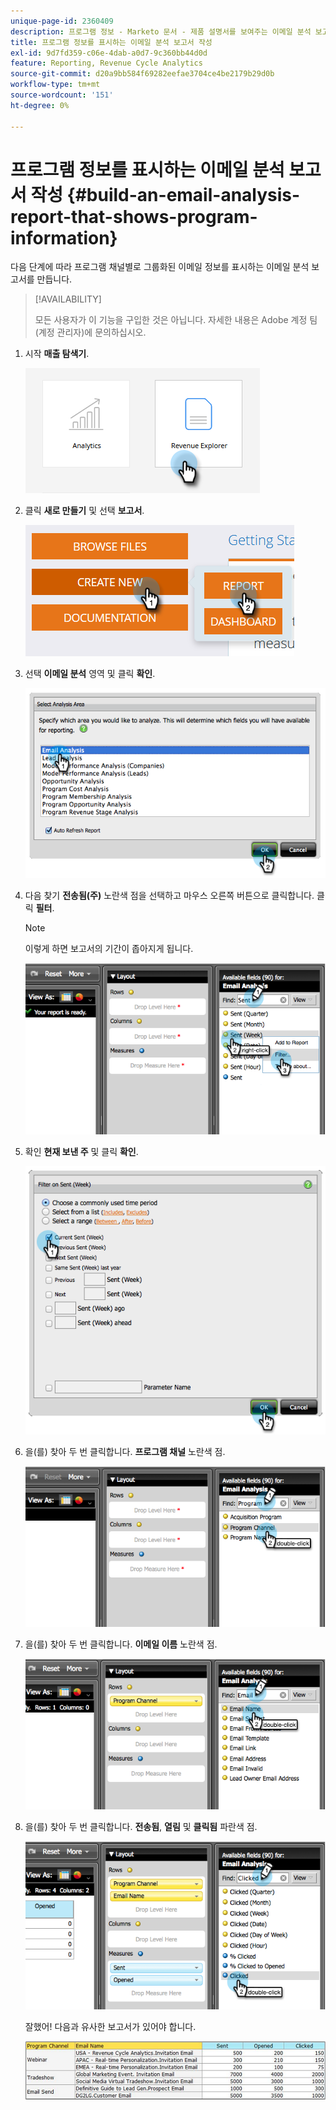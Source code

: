 ```yaml
---
unique-page-id: 2360409
description: 프로그램 정보 - Marketo 문서 - 제품 설명서를 보여주는 이메일 분석 보고서 작성
title: 프로그램 정보를 표시하는 이메일 분석 보고서 작성
exl-id: 9d7fd359-c06e-4dab-a0d7-9c360bb44d0d
feature: Reporting, Revenue Cycle Analytics
source-git-commit: d20a9bb584f69282eefae3704ce4be2179b29d0b
workflow-type: tm+mt
source-wordcount: '151'
ht-degree: 0%

---
```


# 프로그램 정보를 표시하는 이메일 분석 보고서 작성 {#build-an-email-analysis-report-that-shows-program-information}

다음 단계에 따라 프로그램 채널별로 그룹화된 이메일 정보를 표시하는 이메일 분석 보고서를 만듭니다.

>[!AVAILABILITY]
>
>모든 사용자가 이 기능을 구입한 것은 아닙니다. 자세한 내용은 Adobe 계정 팀(계정 관리자)에 문의하십시오.

1. 시작 **매출 탐색기**.

   ![](assets/report-that-shows-program-information-1.png)

1. 클릭 **새로 만들기** 및 선택 **보고서**.

   ![](assets/report-that-shows-program-information-2.png)

1. 선택 **이메일 분석** 영역 및 클릭 **확인**.

   ![](assets/image2014-9-17-19-3a43-3a20.png)

1. 다음 찾기 **전송됨(주)** 노란색 점을 선택하고 마우스 오른쪽 버튼으로 클릭합니다. 클릭 **필터**.

   >[!NOTE]
   >
   >이렇게 하면 보고서의 기간이 좁아지게 됩니다.

   ![](assets/image2014-9-17-19-3a43-3a49.png)

1. 확인 **현재 보낸 주** 및 클릭 **확인**.

   ![](assets/image2014-9-17-19-3a43-3a59.png)

1. 을(를) 찾아 두 번 클릭합니다. **프로그램 채널** 노란색 점.

   ![](assets/image2014-9-17-19-3a44-3a14.png)

1. 을(를) 찾아 두 번 클릭합니다. **이메일 이름** 노란색 점.

   ![](assets/image2014-9-17-19-3a44-3a34.png)

1. 을(를) 찾아 두 번 클릭합니다. **전송됨**, **열림** 및 **클릭됨** 파란색 점.

   ![](assets/image2014-9-17-19-3a44-3a41.png)

   잘했어! 다음과 유사한 보고서가 있어야 합니다.

   ![](assets/image2014-9-17-19-3a45-3a1.png)

